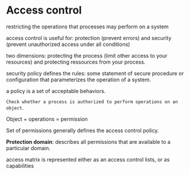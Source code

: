 # Access control

restricting the operations that 
processes may perform on a system

access control is useful for: 
protection (prevent errors) and 
security (prevent unauthorized 
access under all conditions)

two dimensions: protecting the 
process (limit other access to 
your resources) and protecting
ressources from your process. 

security policy defines the rules: some
statement of secure procedure or configuration
that parameterizes the operation of a system.

a policy is a set of acceptable
behaviors. 

`Check whether a process is authorized to
perform operations on an object`.

Object + operations = permission

Set of permissions generally defines the
access control policy. 

**Protection domain**: describes all permissions
that are available to a particular domain. 

access matrix is represented either
as an access control lists, or as 
capabilities
